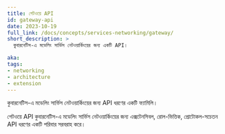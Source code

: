 ```yaml
---
title: গেটওয়ে API
id: gateway-api
date: 2023-10-19
full_link: /docs/concepts/services-networking/gateway/
short_description: >
  কুবারনেটিস-এ মডেলিং সার্ভিস নেটওয়ার্কিংয়ের জন্য একটি API।

aka:
tags:
- networking
- architecture
- extension
---
```

কুবারনেটিস-এ মডেলিং সার্ভিস নেটওয়ার্কিংয়ের জন্য API ধরণের একটি ফ্যামিলি।
<!--more--> 
গেটওয়ে API কুবারনেটিস-এ মডেলিং সার্ভিস নেটওয়ার্কিংয়ের জন্য এক্সটেনসিবল, রোল-ভিত্তিক, প্রোটোকল-সচেতন
API ধরণের একটি পরিবার সরবরাহ করে।
